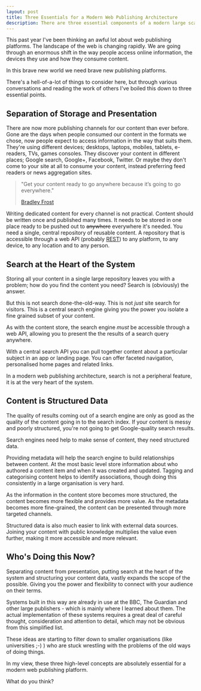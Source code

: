 ```yaml
---
layout: post
title: Three Essentials for a Modern Web Publishing Architecture
description: There are three essential components of a modern large scale web publishing platform
---
```


This past year I've been thinking an awful lot about web publishing platforms. The landscape of the web is changing rapidly. We are going through an enormous shift in the way people access online information, the devices they use and how they consume content.

In this brave new world we need brave new publishing platforms.

There's a hell-of-a-lot of things to consider here, but through various conversations and reading the work of others I've boiled this down to three essential points.


## Separation of Storage and Presentation ##

There are now more publishing channels for our content than ever before. Gone are the days when people consumed our content in the formats we chose, now people expect to access information in the way that suits them. They're using different devices; desktops, laptops, mobiles, tablets, e-readers, TVs, games consoles. They discover your content in different places; Google search, Google+, Facebook, Twitter. Or maybe they don't come to your site at all to consume your content, instead preferring feed readers or news aggregation sites.

> "Get your content ready to go anywhere because it’s going to go everywhere."
>
> [Bradley Frost](http://bradfrostweb.com/blog/web/for-a-future-friendly-web/)

Writing dedicated content for every channel is not practical. Content should be written once and published many times. It needs to be stored in one place ready to be pushed out to <del>anywhere</del> everywhere it's needed. You need a single, central repository of reusable content. A repository that is accessible through a web API (probably [REST](http://en.wikipedia.org/wiki/Representational_state_transfer)) to any platform, to any device, to any location and to any person.

## Search at the Heart of the System ##

Storing all your content in a single large repository leaves you with a problem; how do you find the content you need? Search is (obviously) the answer.

But this is not search done-the-old-way. This is not *just* site search for visitors. This is a central search engine giving you the power you isolate a fine grained subset of your content.

As with the content store, the search engine *must* be accessible through a web API, allowing you to present the the results of a search query anywhere.

With a central search API you can pull together content about a particular subject in an app or landing page. You can offer faceted navigation, personalised home pages and related links.

In a modern web publishing architecture, search is not a peripheral feature, it is at the very heart of the system.


## Content is Structured Data ##

The quality of results coming out of a search engine are only as good as the quality of the content going in to the search index. If your content is messy and poorly structured, you're not going to get Google-quality search results.

Search engines need help to make sense of content, they need structured data.

Providing metadata will help the search engine to build relationships between content. At the most basic level store information about who authored a content item and when it was created and updated. Tagging and categorising content helps to identify associations, though doing this consistently in a large organisation is very hard.

As the information in the content store becomes more structured, the content becomes more flexible and provides more value. As the metadata becomes more fine-grained, the content can be presented through more targeted channels.

Structured data is also much easier to link with external data sources. Joining your content with public knowledge multiplies the value even further, making it more accessible and more relevant.

## Who's Doing this Now? ##

Separating content from presentation, putting search at the heart of the system and structuring your content data, vastly expands the scope of the possible. Giving you the power and flexibility to connect with your audience on their terms.

Systems built in this way are already in use at the BBC, The Guardian and other large publishers - which is mainly where I learned about them. The actual implementation of these systems requires a great deal of careful thought, consideration and attention to detail, which may not be obvious from this simplified list.

These ideas are starting to filter down to smaller organisations (like universities ;-) ) who are stuck wrestling with the problems of the old ways of doing things.

In my view, these three high-level concepts are absolutely essential for a modern web publishing platform.

What do you think?